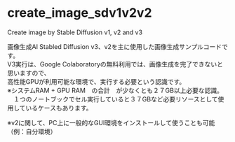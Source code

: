 # create_image_sdv1v2v2
Create image by Stable Diffusion v1, v2 and v3  

画像生成AI Stabled Diffusion v3、v2を主に使用した画像生成サンプルコードです。  
V3実行は、Google Colaboratoryの無料利用では、画像生成を完了できないと思いますので、  
高性能GPUが利用可能な環境で、実行する必要という認識です。  
※システムRAM + GPU RAM　の合計　が少なくとも２７GB以上必要な認識。  
　１つのノートブックでセル実行していると３７GBなど必要リソースとして使用しているケースもあります。  

※v2に関して、PC上に一般的なGUI環境をインストールして使うことも可能（例：自分環境）


　

